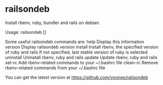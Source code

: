 railsondeb
==========

Install rbenv, ruby, bundler and rails on debian.

Usage: railsondeb <command> [<args>]

Some useful railsondeb commands are:
   help        Display this information
   version     Display railsondeb version
   install     Install rbenv, the specified version of ruby and rails
			   If not specified, last stable version of ruby is selected
   uninstall   Uninstall rbenv, ruby and rails
   update      Update rbenv, ruby and rails
   set-rc      Add rbenv-related commands to your ~/.bashrc file
   clean-rc    Remove rbenv-related commands from your ~/.bashrc file

You can get the latest version at https://github.com/yoones/railsondeb
